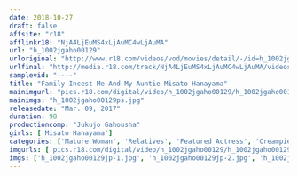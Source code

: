 ```yaml
---
date: 2018-10-27
draft: false
affsite: "r18"
afflinkr18: "NjA4LjEuMS4xLjAuMC4wLjAuMA"
url: "h_1002jgaho00129"
urloriginal: "http://www.r18.com/videos/vod/movies/detail/-/id=h_1002jgaho00129"
urlfinal: "http://media.r18.com/track/NjA4LjEuMS4xLjAuMC4wLjAuMA/videos/vod/movies/detail/-/id=h_1002jgaho00129"
samplevid: "----"
title: "Family Incest Me And My Auntie Misato Hanayama"
mainimgurl: "pics.r18.com/digital/video/h_1002jgaho00129/h_1002jgaho00129ps.jpg"
mainimgs: "h_1002jgaho00129ps.jpg"
releasedate: "Mar. 09, 2017"
duration: 98
productioncomp: "Jukujo Gahousha"
girls: ['Misato Hanayama']
categories: ['Mature Woman', 'Relatives', 'Featured Actress', 'Creampie']
imgurls: ['pics.r18.com/digital/video/h_1002jgaho00129/h_1002jgaho00129jp-1.jpg', 'pics.r18.com/digital/video/h_1002jgaho00129/h_1002jgaho00129jp-2.jpg', 'pics.r18.com/digital/video/h_1002jgaho00129/h_1002jgaho00129jp-3.jpg', 'pics.r18.com/digital/video/h_1002jgaho00129/h_1002jgaho00129jp-4.jpg', 'pics.r18.com/digital/video/h_1002jgaho00129/h_1002jgaho00129jp-5.jpg', 'pics.r18.com/digital/video/h_1002jgaho00129/h_1002jgaho00129jp-6.jpg', 'pics.r18.com/digital/video/h_1002jgaho00129/h_1002jgaho00129jp-7.jpg', 'pics.r18.com/digital/video/h_1002jgaho00129/h_1002jgaho00129jp-8.jpg', 'pics.r18.com/digital/video/h_1002jgaho00129/h_1002jgaho00129jp-9.jpg', 'pics.r18.com/digital/video/h_1002jgaho00129/h_1002jgaho00129jp-10.jpg', 'pics.r18.com/digital/video/h_1002jgaho00129/h_1002jgaho00129jp-11.jpg', 'pics.r18.com/digital/video/h_1002jgaho00129/h_1002jgaho00129jp-12.jpg', 'pics.r18.com/digital/video/h_1002jgaho00129/h_1002jgaho00129jp-13.jpg', 'pics.r18.com/digital/video/h_1002jgaho00129/h_1002jgaho00129jp-14.jpg', 'pics.r18.com/digital/video/h_1002jgaho00129/h_1002jgaho00129jp-15.jpg', 'pics.r18.com/digital/video/h_1002jgaho00129/h_1002jgaho00129jp-16.jpg', 'pics.r18.com/digital/video/h_1002jgaho00129/h_1002jgaho00129jp-17.jpg', 'pics.r18.com/digital/video/h_1002jgaho00129/h_1002jgaho00129jp-18.jpg', 'pics.r18.com/digital/video/h_1002jgaho00129/h_1002jgaho00129jp-19.jpg', 'pics.r18.com/digital/video/h_1002jgaho00129/h_1002jgaho00129jp-20.jpg']
imgs: ['h_1002jgaho00129jp-1.jpg', 'h_1002jgaho00129jp-2.jpg', 'h_1002jgaho00129jp-3.jpg', 'h_1002jgaho00129jp-4.jpg', 'h_1002jgaho00129jp-5.jpg', 'h_1002jgaho00129jp-6.jpg', 'h_1002jgaho00129jp-7.jpg', 'h_1002jgaho00129jp-8.jpg', 'h_1002jgaho00129jp-9.jpg', 'h_1002jgaho00129jp-10.jpg', 'h_1002jgaho00129jp-11.jpg', 'h_1002jgaho00129jp-12.jpg', 'h_1002jgaho00129jp-13.jpg', 'h_1002jgaho00129jp-14.jpg', 'h_1002jgaho00129jp-15.jpg', 'h_1002jgaho00129jp-16.jpg', 'h_1002jgaho00129jp-17.jpg', 'h_1002jgaho00129jp-18.jpg', 'h_1002jgaho00129jp-19.jpg', 'h_1002jgaho00129jp-20.jpg']
---
```

